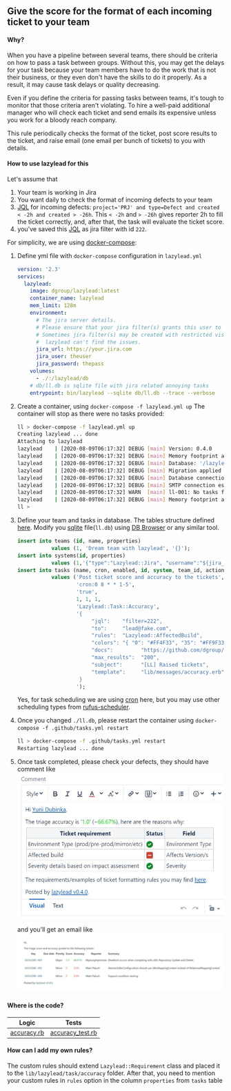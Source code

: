 ## Give the score for the format of each incoming ticket to your team
#### Why?
When you have a pipeline between several teams, there should be criteria on how to pass a task between groups.
Without this, you may get the delays for your task because your team members have to do the work that is not their business, or they even don't have the skills to do it properly.
As a result, it may cause task delays or quality decreasing.

Even if you define the criteria for passing tasks between teams, it's tough to monitor that those criteria aren't violating. To hire a well-paid additional manager who will check each ticket and send emails its expensive unless you work for a bloody reach company.

This rule periodically checks the format of the ticket, post score results to the ticket, and raise email (one email per bunch of tickets) to you with details.

#### How to use lazylead for this
Let's assume that 
1.  Your team is working in Jira
2.  You want daily to check the format of incoming defects to your team
3.  [JQL](https://www.atlassian.com/blog/jira-software/jql-the-most-flexible-way-to-search-jira-14) for incoming defects: `project='PRJ' and type=Defect and created < -2h and created > -26h`.
    This `< -2h` and `> -26h` gives reporter 2h to fill the ticket correctly, and, after that, the task will evaluate the ticket score.
4.  you've saved this [JQL](https://www.atlassian.com/blog/jira-software/jql-the-most-flexible-way-to-search-jira-14) as jira filter with id `222`. 

For simplicity, we are using [docker-compose](https://docs.docker.com/compose/):
1.  Define yml file with `docker-compose` configuration in `lazylead.yml`
    ```yml
    version: '2.3'
    services:
      lazylead:
        image: dgroup/lazylead:latest
        container_name: lazylead
        mem_limit: 128m
        environment:
          # The jira server details.
          # Please ensure that your jira filter(s) grants this user to see issues.
          # Sometimes jira filter(s) may be created with restricted visibility, thus
          #  lazylead can't find the issues. 
          jira_url: https://your.jira.com
          jira_user: theuser
          jira_password: thepass
        volumes:
          - ./:/lazylead/db
        # db/ll.db is sqlite file with jira related annoying tasks
        entrypoint: bin/lazylead --sqlite db/ll.db --trace --verbose
    ```
    
2.  Create a container, using `docker-compose -f lazylead.yml up`
    The container will stop as there were no tasks provided:
    ```bash
    ll > docker-compose -f lazylead.yml up                                                         
    Creating lazylead ... done
    Attaching to lazylead
    lazylead    | [2020-08-09T06:17:32] DEBUG [main] Version: 0.4.0
    lazylead    | [2020-08-09T06:17:32] DEBUG [main] Memory footprint at start is 52MB
    lazylead    | [2020-08-09T06:17:32] DEBUG [main] Database: '/lazylead/db/ll.db', sql migration dir: '/lazylead/upgrades/sqlite'
    lazylead    | [2020-08-09T06:17:32] DEBUG [main] Migration applied to /lazylead/db/ll.db from /lazylead/upgrades/sqlite
    lazylead    | [2020-08-09T06:17:32] DEBUG [main] Database connection established
    lazylead    | [2020-08-09T06:17:32] DEBUG [main] SMTP connection established with {host} as {user}.
    lazylead    | [2020-08-09T06:17:32] WARN  [main] ll-001: No tasks found.
    lazylead    | [2020-08-09T06:17:32] DEBUG [main] Memory footprint at the end is 67MB
    ll > 
    ```

3.  Define your team and tasks in database. 
    The tables structure defined [here](../upgrades/sqlite/001-install-main-lazylead-tables.sql).
    Modify you [sqlite](https://sqlite.com/index.html) file(`ll.db`) using [DB Browser](https://sqlitebrowser.org/) or any similar tool.
    ```sql
    insert into teams (id, name, properties) 
               values (1, 'Dream team with lazylead', '{}');
    insert into systems(id, properties)    
               values (1,'{"type":"Lazylead::Jira", "username":"${jira_user}", "password":"${jira_password}", "site":"${jira_url}", "context_path":""}');
    insert into tasks (name, cron, enabled, id, system, team_id, action, properties)
               values ('Post ticket score and accuracy to the tickets', 
                       'cron:0 8 * * 1-5', 
                       'true',
                       1, 1, 1, 
                       'Lazylead::Task::Accuracy',
                       '{
                            "jql":    "filter=222", 
                            "to":     "lead@fake.com",
                            "rules":  "Lazylead::AffectedBuild",
                            "colors": "{ "0": "#FF4F33", "35": "#FF9F33", "57": "#19DD1E", "90": "#0FA81A" }",
                            "docs":         "https://github.com/dgroup/lazylead/blob/master/.github/ISSUE_TEMPLATE/bug_report.md",
                            "max_results":  "200",
                            "subject":      "[LL] Raised tickets",
                            "template":     "lib/messages/accuracy.erb"
                        }
                       ');
    ```
    Yes, for task scheduling we are using [cron](https://crontab.guru) here, but you may use other scheduling types from [rufus-scheduler](https://github.com/jmettraux/rufus-scheduler).

4.  Once you changed `./ll.db`, please restart the container using `docker-compose -f .github/tasks.yml restart`
    ```bash
    ll > docker-compose -f .github/tasks.yml restart
    Restarting lazylead ... done
    ```

5.  Once task completed, please check your defects, they should have comment like
    ![jira comment](accuracy_jira_comment.jpg)

    and you'll get an email like
    ![email](accuracy_email.jpg)
    

#### Where is the code?
| Logic | Tests |
| :-----: | :------: |
| [accuracy.rb](../lib/lazylead/task/accuracy/accuracy.rb)| [accuracy_test.rb](../test/lazylead/task/accuracy/accuracy_test.rb) | 

#### How can I add my own rules?
The custom rules should extend `Lazylead::Requirement` class and placed it to the `lib/lazylead/task/accuracy` folder.
After that, you need to mention your custom rules in `rules` option in the column `properties` from `tasks` table
